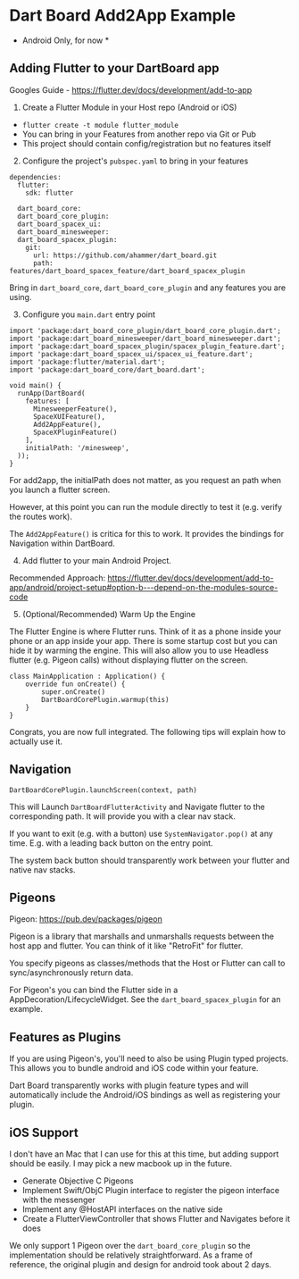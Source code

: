 # Dart Board Add2App Example

* Android Only, for now *


## Adding Flutter to your DartBoard app

Googles Guide - https://flutter.dev/docs/development/add-to-app

1) Create a Flutter Module in your Host repo (Android or iOS)

- `flutter create -t module flutter_module`
- You can bring in your Features from another repo via Git or Pub
- This project should contain config/registration but no features itself


2) Configure the project's `pubspec.yaml` to bring in your features

```
dependencies:
  flutter:
    sdk: flutter

  dart_board_core:
  dart_board_core_plugin:
  dart_board_spacex_ui:
  dart_board_minesweeper:
  dart_board_spacex_plugin:
    git:
      url: https://github.com/ahammer/dart_board.git
      path: features/dart_board_spacex_feature/dart_board_spacex_plugin
```

Bring in `dart_board_core`, `dart_board_core_plugin` and any features you are using.


3) Configure you `main.dart` entry point

```
import 'package:dart_board_core_plugin/dart_board_core_plugin.dart';
import 'package:dart_board_minesweeper/dart_board_minesweeper.dart';
import 'package:dart_board_spacex_plugin/spacex_plugin_feature.dart';
import 'package:dart_board_spacex_ui/spacex_ui_feature.dart';
import 'package:flutter/material.dart';
import 'package:dart_board_core/dart_board.dart';

void main() {
  runApp(DartBoard(
    features: [
      MinesweeperFeature(),
      SpaceXUIFeature(),
      Add2AppFeature(),
      SpaceXPluginFeature()
    ],
    initialPath: '/minesweep',
  ));
}
```

For add2app, the initialPath does not matter, as you request an path when you launch a flutter screen.

However, at this point you can run the module directly to test it (e.g. verify the routes work).

The `Add2AppFeature()` is critica for this to work. It provides the bindings for Navigation within DartBoard. 

4) Add flutter to your main Android Project.

Recommended Approach: https://flutter.dev/docs/development/add-to-app/android/project-setup#option-b---depend-on-the-modules-source-code

5) (Optional/Recommended) Warm Up the Engine

The Flutter Engine is where Flutter runs. Think of it as a phone inside your phone or an app inside your app. There is some startup cost but you can hide it by warming the engine. This will also allow you to use Headless flutter (e.g. Pigeon calls) without displaying flutter on the screen.


```
class MainApplication : Application() {
    override fun onCreate() {
        super.onCreate()
        DartBoardCorePlugin.warmup(this)
    }
}
```

Congrats, you are now full integrated. The following tips will explain how to actually use it.

## Navigation

`DartBoardCorePlugin.launchScreen(context, path)`

This will Launch `DartBoardFlutterActivity` and Navigate flutter to the corresponding path. It will provide you with a clear nav stack.

If you want to exit (e.g. with a button) use `SystemNavigator.pop()` at any time. E.g. with a leading back button on the entry point.

The system back button should transparently work between your flutter and native nav stacks.

## Pigeons

Pigeon: https://pub.dev/packages/pigeon

Pigeon is a library that marshalls and unmarshalls requests between the host app and flutter. You can think of it like "RetroFit" for flutter.

You specify pigeons as classes/methods that the Host or Flutter can call to sync/asynchronously return data.

For Pigeon's you can bind the Flutter side in a AppDecoration/LifecycleWidget. See the `dart_board_spacex_plugin` for an example.

## Features as Plugins

If you are using Pigeon's, you'll need to also be using Plugin typed projects. This allows you to bundle android and iOS code within your feature.

Dart Board transparently works with plugin feature types and will automatically include the Android/iOS bindings as well as registering your plugin.

## iOS Support

I don't have an Mac that I can use for this at this time, but adding support should be easily. I may pick a new macbook up in the future.

- Generate Objective C Pigeons
- Implement Swift/ObjC Plugin interface to register the pigeon interface with the messenger
- Implement any @HostAPI interfaces on the native side
- Create a FlutterViewController that shows Flutter and Navigates before it does

We only support 1 Pigeon over the `dart_board_core_plugin` so the implementation should be relatively straightforward. As a frame of reference, the original plugin and design for android took about 2 days. 
